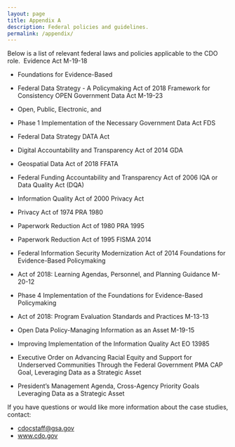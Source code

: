 ```yaml
---
layout: page
title: Appendix A
description: Federal policies and guidelines.
permalink: /appendix/
---  
```


Below is a list of relevant federal laws and policies applicable to the CDO role.  Evidence Act 
M-19-18 

* Foundations for Evidence-Based 

* Federal Data Strategy - A 
Policymaking Act of 2018 
Framework for Consistency 
OPEN Government Data Act 
M-19-23 

* Open, Public, Electronic, and 

* Phase 1 Implementation of the 
Necessary Government Data Act FDS 

* Federal Data Strategy DATA Act 

* Digital Accountability and Transparency Act of 2014 GDA 

* Geospatial Data Act of 2018 FFATA 

* Federal Funding Accountability and Transparency Act of 2006 IQA or Data Quality Act (DQA) 

* Information Quality Act of 2000 Privacy Act 

* Privacy Act of 1974 PRA 1980 

* Paperwork Reduction Act of 1980 PRA 1995 

* Paperwork Reduction Act of 1995 FISMA 2014 

* Federal Information Security Modernization Act of 2014 
Foundations for Evidence-Based Policymaking 

* Act of 2018: Learning Agendas, Personnel, and Planning Guidance M-20-12 

* Phase 4 Implementation of the Foundations for Evidence-Based Policymaking 

* Act of 2018: Program Evaluation Standards and Practices M-13-13 

* Open Data Policy-Managing Information as an Asset M-19-15 

* Improving Implementation of the Information Quality Act EO 13985 

* Executive Order on Advancing Racial Equity and Support for Underserved Communities Through the Federal Government PMA CAP Goal, Leveraging Data as a Strategic Asset 

* President’s Management Agenda, Cross-Agency Priority Goals Leveraging Data as a Strategic Asset 

If you have questions or would like more information about the case studies, contact:

* cdocstaff@gsa.gov
* www.cdo.gov